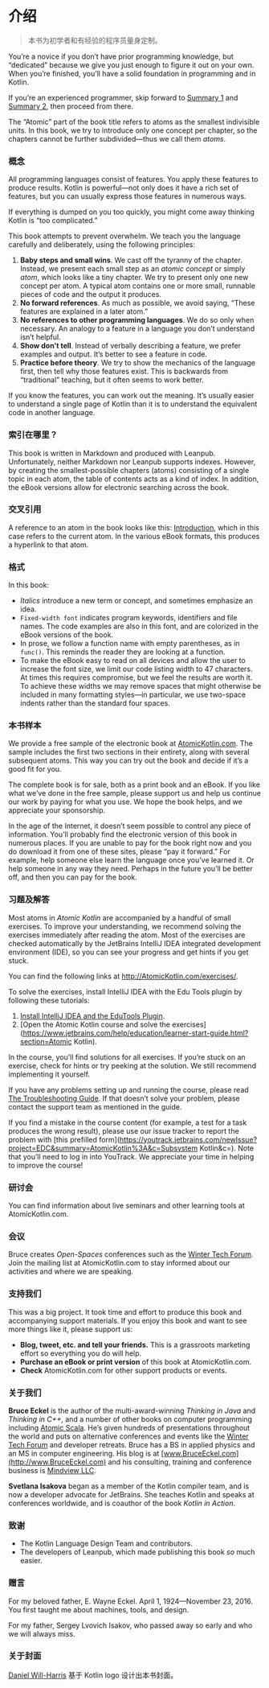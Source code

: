 # 介绍

> 本书为初学者和有经验的程序员量身定制。

You’re a novice if you don’t have prior programming knowledge, but “dedicated” because we give you just enough to figure it out on your own. When you’re finished, you’ll have a solid foundation in programming and in Kotlin.

If you’re an experienced programmer, skip forward to [Summary 1](./se01-ch15) and [Summary 2](./se02-ch14), then proceed from there.

The “Atomic” part of the book title refers to atoms as the smallest indivisible units. In this book, we try to introduce only one concept per chapter, so the chapters cannot be further subdivided—thus we call them *atoms*.

### 概念

All programming languages consist of features. You apply these features to produce results. Kotlin is powerful—not only does it have a rich set of features, but you can usually express those features in numerous ways.

If everything is dumped on you too quickly, you might come away thinking Kotlin is “too complicated.”

This book attempts to prevent overwhelm. We teach you the language carefully and deliberately, using the following principles:

1. **Baby steps and small wins**. We cast off the tyranny of the chapter. Instead, we present each small step as an *atomic concept* or simply *atom*, which looks like a tiny chapter. We try to present only one new concept per atom. A typical atom contains one or more small, runnable pieces of code and the output it produces.
2. **No forward references**. As much as possible, we avoid saying, “These features are explained in a later atom.”
3. **No references to other programming languages**. We do so only when necessary. An analogy to a feature in a language you don’t understand isn’t helpful.
4. **Show don’t tell**. Instead of verbally describing a feature, we prefer examples and output. It’s better to see a feature in code.
5. **Practice before theory**. We try to show the mechanics of the language first, then tell why those features exist. This is backwards from “traditional” teaching, but it often seems to work better.

If you know the features, you can work out the meaning. It’s usually easier to understand a single page of Kotlin than it is to understand the equivalent code in another language.

### 索引在哪里？

This book is written in Markdown and produced with Leanpub. Unfortunately, neither Markdown nor Leanpub supports indexes. However, by creating the smallest-possible chapters (atoms) consisting of a single topic in each atom, the table of contents acts as a kind of index. In addition, the eBook versions allow for electronic searching across the book.

### 交叉引用

A reference to an atom in the book looks like this: [Introduction](javascript:void(0)), which in this case refers to the current atom. In the various eBook formats, this produces a hyperlink to that atom.

### 格式

In this book:

- *Italics* introduce a new term or concept, and sometimes emphasize an idea.
- `Fixed-width font` indicates program keywords, identifiers and file names. The code examples are also in this font, and are colorized in the eBook versions of the book.
- In prose, we follow a function name with empty parentheses, as in `func()`. This reminds the reader they are looking at a function.
- To make the eBook easy to read on all devices and allow the user to increase the font size, we limit our code listing width to 47 characters. At times this requires compromise, but we feel the results are worth it. To achieve these widths we may remove spaces that might otherwise be included in many formatting styles—in particular, we use two-space indents rather than the standard four spaces.

### 本书样本

We provide a free sample of the electronic book at [AtomicKotlin.com](http://AtomicKotlin.com). The sample includes the first two sections in their entirety, along with several subsequent atoms. This way you can try out the book and decide if it’s a good fit for you.

The complete book is for sale, both as a print book and an eBook. If you like what we’ve done in the free sample, please support us and help us continue our work by paying for what you use. We hope the book helps, and we appreciate your sponsorship.

In the age of the Internet, it doesn’t seem possible to control any piece of information. You’ll probably find the electronic version of this book in numerous places. If you are unable to pay for the book right now and you do download it from one of these sites, please “pay it forward.” For example, help someone else learn the language once you’ve learned it. Or help someone in any way they need. Perhaps in the future you’ll be better off, and then you can pay for the book.

### 习题及解答

Most atoms in *Atomic Kotlin* are accompanied by a handful of small exercises. To improve your understanding, we recommend solving the exercises immediately after reading the atom. Most of the exercises are checked automatically by the JetBrains IntelliJ IDEA integrated development environment (IDE), so you can see your progress and get hints if you get stuck.

You can find the following links at http://AtomicKotlin.com/exercises/.

To solve the exercises, install IntelliJ IDEA with the Edu Tools plugin by following these tutorials:

1. [Install IntelliJ IDEA and the EduTools Plugin](https://www.jetbrains.com/help/education/install-edutools-plugin.html).
2. [Open the Atomic Kotlin course and solve the exercises](https://www.jetbrains.com/help/education/learner-start-guide.html?section=Atomic Kotlin).

In the course, you’ll find solutions for all exercises. If you’re stuck on an exercise, check for hints or try peeking at the solution. We still recommend implementing it yourself.

If you have any problems setting up and running the course, please read [The Troubleshooting Guide](https://www.jetbrains.com/help/education/troubleshooting-guide.html). If that doesn’t solve your problem, please contact the support team as mentioned in the guide.

If you find a mistake in the course content (for example, a test for a task produces the wrong result), please use our issue tracker to report the problem with [this prefilled form](https://youtrack.jetbrains.com/newIssue?project=EDC&summary=AtomicKotlin%3A&c=Subsystem Kotlin&c=). Note that you’ll need to log in into YouTrack. We appreciate your time in helping to improve the course!

### 研讨会

You can find information about live seminars and other learning tools at AtomicKotlin.com.

### 会议

Bruce creates *Open-Spaces* conferences such as the [Winter Tech Forum](http://www.WinterTechForum.com). Join the mailing list at AtomicKotlin.com to stay informed about our activities and where we are speaking.

### 支持我们

This was a big project. It took time and effort to produce this book and accompanying support materials. If you enjoy this book and want to see more things like it, please support us:

- **Blog, tweet, etc. and tell your friends.** This is a grassroots marketing effort so everything you do will help.
- **Purchase an eBook or print version** of this book at AtomicKotlin.com.
- **Check** AtomicKotlin.com for other support products or events.

### 关于我们

**Bruce Eckel** is the author of the multi-award-winning *Thinking in Java* and *Thinking in C++*, and a number of other books on computer programming including [Atomic Scala](http://www.atomicscala.com/). He’s given hundreds of presentations throughout the world and puts on alternative conferences and events like the [Winter Tech Forum](http://www.WinterTechForum.com) and developer retreats. Bruce has a BS in applied physics and an MS in computer engineering. His blog is at [www.BruceEckel.com](http://www.BruceEckel.com) and his  consulting, training and conference business is [Mindview LLC](https://www.mindviewllc.com/).

**Svetlana Isakova** began as a member of the Kotlin compiler team, and is now a developer advocate for JetBrains. She teaches Kotlin and speaks at conferences worldwide, and is coauthor of the book *Kotlin in Action*.

### 致谢

- The Kotlin Language Design Team and contributors.
- The developers of Leanpub, which made publishing this book *so* much easier.

### 赠言

For my beloved father, E. Wayne Eckel. April 1, 1924—November 23, 2016. You first taught me about machines, tools, and design.

For my father, Sergey Lvovich Isakov, who passed away so early and who we will always miss.

### 关于封面

[Daniel Will-Harris](http://www.will-harris.com) 基于 Kotlin logo 设计出本书封面。

